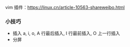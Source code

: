 vim 插件：https://linux.cn/article-10563-shareweibo.html
### 小技巧
* 插入
	a, i, o, A 行最后插入, I 行最前插入, O 上一行插入
* 分屏
	